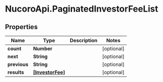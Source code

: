 # NucoroApi.PaginatedInvestorFeeList

## Properties

Name | Type | Description | Notes
------------ | ------------- | ------------- | -------------
**count** | **Number** |  | [optional] 
**next** | **String** |  | [optional] 
**previous** | **String** |  | [optional] 
**results** | [**[InvestorFee]**](InvestorFee.md) |  | [optional] 


